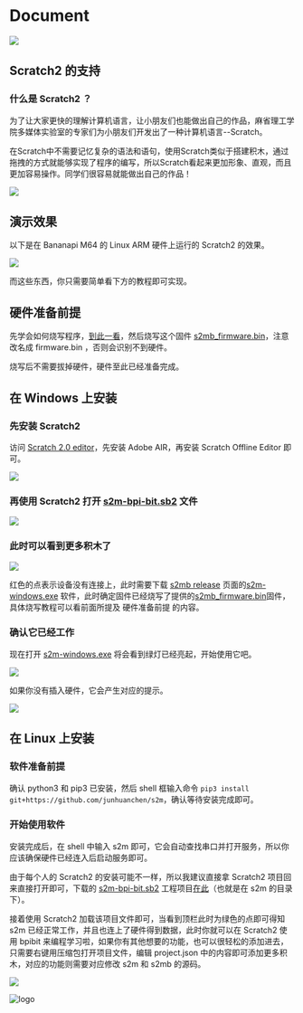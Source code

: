 # Document

![](./head.jpg)

## Scratch2 的支持

### 什么是 Scratch2 ？

为了让大家更快的理解计算机语言，让小朋友们也能做出自己的作品，麻省理工学院多媒体实验室的专家们为小朋友们开发出了一种计算机语言--Scratch。

在Scratch中不需要记忆复杂的语法和语句，使用Scratch类似于搭建积木，通过拖拽的方式就能够实现了程序的编写，所以Scratch看起来更加形象、直观，而且更加容易操作。同学们很容易就能做出自己的作品！

![](how_to_s2m/what_is_scratch2.jpg)

## 演示效果

以下是在 Bananapi M64 的 Linux ARM 硬件上运行的 Scratch2 的效果。

![](how_to_s2m/bpibit_s2m.gif)

而这些东西，你只需要简单看下方的教程即可实现。

## 硬件准备前提

先学会如何烧写程序，[到此一看](https://github.com/BPI-STEAM/BPI-BIT-MicroPython/wiki/how_to_flash)，然后烧写这个固件 [s2mb_firmware.bin](https://github.com/BPI-STEAM/BPI-BIT-MicroPython/releases/download/s2mb/s2mb_firmware.bin)，注意改名成 firmware.bin ，否则会识别不到硬件。

烧写后不需要拔掉硬件，硬件至此已经准备完成。

## 在 Windows 上安装

### 先安装 Scratch2 

访问 [Scratch 2.0 editor](https://scratch.mit.edu/download/scratch2)，先安装 Adobe AIR，再安装 Scratch Offline Editor 即可。

![](how_to_s2m/install.png)

### 再使用 Scratch2 打开 [s2m-bpi-bit.sb2](https://raw.githubusercontent.com/junhuanchen/s2m/master/s2m/scratch_files/projects/s2m-bpi-bit.sb2) 文件

![](how_to_s2m/open_project.png)

### 此时可以看到更多积木了

![](how_to_s2m/more.png)

红色的点表示设备没有连接上，此时需要下载 [s2mb release](https://github.com/BPI-STEAM/BPI-BIT-MicroPython/releases/tag/s2mb) 页面的[s2m-windows.exe](https://github.com/BPI-STEAM/BPI-BIT-MicroPython/releases/download/s2mb/s2m-windows.exe) 软件，此时确定固件已经烧写了提供的[s2mb_firmware.bin](https://github.com/BPI-STEAM/BPI-BIT-MicroPython/releases/download/s2mb/s2mb_firmware.bin)固件，具体烧写教程可以看前面所提及 硬件准备前提 的内容。

### 确认它已经工作

现在打开 [s2m-windows.exe](https://github.com/BPI-STEAM/BPI-BIT-MicroPython/releases/download/s2mb/s2m-windows.exe) 将会看到绿灯已经亮起，开始使用它吧。

![](how_to_s2m/running.png)

如果你没有插入硬件，它会产生对应的提示。

![](how_to_s2m/error.png)

## 在 Linux 上安装

### 软件准备前提

确认 python3 和 pip3 已安装，然后 shell 框输入命令 `pip3 install git+https://github.com/junhuanchen/s2m`，确认等待安装完成即可。

### 开始使用软件

安装完成后，在 shell 中输入 s2m 即可，它会自动查找串口并打开服务，所以你应该确保硬件已经连入后启动服务即可。

由于每个人的 Scratch2 的安装可能不一样，所以我建议直接拿 Scratch2 项目回来直接打开即可，下载的 [s2m-bpi-bit.sb2](https://raw.githubusercontent.com/junhuanchen/s2m/master/s2m/scratch_files/projects/s2m-bpi-bit.sb2) 工程项目[在此](https://github.com/junhuanchen/s2m/tree/master/s2m/scratch_files/projects)（也就是在 s2m 的目录下）。

接着使用 Scratch2 加载该项目文件即可，当看到顶栏此时为绿色的点即可得知 s2m 已经正常工作，并且也连上了硬件得到数据，此时你就可以在 Scratch2 使用 bpibit 来编程学习啦，如果你有其他想要的功能，也可以很轻松的添加进去，只需要右键用压缩包打开项目文件，编辑 project.json 中的内容即可添加更多积木，对应的功能则需要对应修改 s2m 和 s2mb 的源码。

![](how_to_s2m/try_use.png)

![logo](./logo.jpg)
